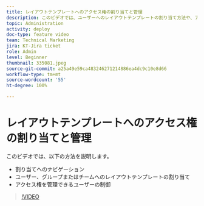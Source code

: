 ```yaml
---
title: レイアウトテンプレートへのアクセス権の割り当てと管理
description: このビデオでは、ユーザーへのレイアウトテンプレートの割り当て方法や、アクセス権を管理できるユーザーの制御方法を説明します。
topic: Administration
activity: deploy
doc-type: feature video
team: Technical Marketing
jira: KT-Jira ticket
role: Admin
level: Beginner
thumbnail: 335081.jpeg
source-git-commit: a25a49e59ca483246271214886ea4dc9c10e8d66
workflow-type: tm+mt
source-wordcount: '55'
ht-degree: 100%

---
```


# レイアウトテンプレートへのアクセス権の割り当てと管理

このビデオでは、以下の方法を説明します。

* 割り当てへのナビゲーション
* ユーザー、グループまたはチームへのレイアウトテンプレートの割り当て
* アクセス権を管理できるユーザーの制御

>[!VIDEO](https://video.tv.adobe.com/v/MPC#/?quality=12&learn=on)
